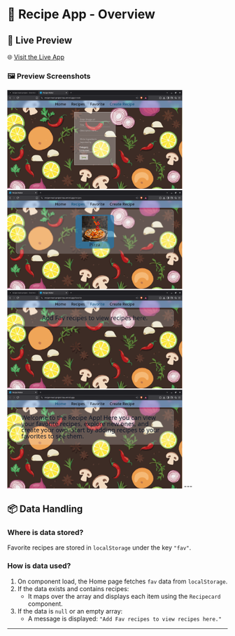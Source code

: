 # 📄 Recipe App - Overview

## 🔗 Live Preview  
🌐 [Visit the Live App](https://vercel.com/zerosachindevs-projects/recipe-react-project)

### 🖼️ Preview Screenshots  
<img src="./public/createrecipe.png" width="400" style="margin-right: 10px;" />
&nbsp;&nbsp;
<img src="./public/Recipes.png" width="400" />
&nbsp;&nbsp;
<img src="./public/favorite.png" width="400" style="margin-right: 10px;" />
&nbsp;&nbsp;
<img src="./public/home.png" width="400" />
---

## 📦 Data Handling

### Where is data stored?
Favorite recipes are stored in `localStorage` under the key `"fav"`.

### How is data used?
1. On component load, the Home page fetches `fav` data from `localStorage`.
2. If the data exists and contains recipes:
   - It maps over the array and displays each item using the `Recipecard` component.
3. If the data is `null` or an empty array:
   - A message is displayed: `"Add Fav recipes to view recipes here."`

---
